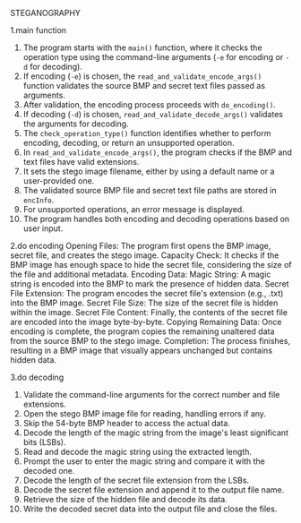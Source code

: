 STEGANOGRAPHY

1.main function 
  1. The program starts with the `main()` function, where it checks the operation type using the command-line arguments (`-e` for encoding or `-d` for decoding).  
  2. If encoding (`-e`) is chosen, the `read_and_validate_encode_args()` function validates the source BMP and secret text files passed as arguments.  
  3. After validation, the encoding process proceeds with `do_encoding()`.  
  4. If decoding (`-d`) is chosen, `read_and_validate_decode_args()` validates the arguments for decoding.  
  5. The `check_operation_type()` function identifies whether to perform encoding, decoding, or return an unsupported operation.  
  6. In `read_and_validate_encode_args()`, the program checks if the BMP and text files have valid extensions.  
  7. It sets the stego image filename, either by using a default name or a user-provided one.  
  8. The validated source BMP file and secret text file paths are stored in `encInfo`.  
  9. For unsupported operations, an error message is displayed.  
  10. The program handles both encoding and decoding operations based on user input.

2.do encoding
Opening Files: The program first opens the BMP image, secret file, and creates the stego image.
Capacity Check: It checks if the BMP image has enough space to hide the secret file, considering the size of the file and additional metadata.
Encoding Data:
Magic String: A magic string is encoded into the BMP to mark the presence of hidden data.
Secret File Extension: The program encodes the secret file's extension (e.g., .txt) into the BMP image.
Secret File Size: The size of the secret file is hidden within the image.
Secret File Content: Finally, the contents of the secret file are encoded into the image byte-by-byte.
Copying Remaining Data: Once encoding is complete, the program copies the remaining unaltered data from the source BMP to the stego image.
Completion: The process finishes, resulting in a BMP image that visually appears unchanged but contains hidden data.

3.do decoding  
  1. Validate the command-line arguments for the correct number and file extensions.  
  2. Open the stego BMP image file for reading, handling errors if any.  
  3. Skip the 54-byte BMP header to access the actual data.  
  4. Decode the length of the magic string from the image's least significant bits (LSBs).  
  5. Read and decode the magic string using the extracted length.  
  6. Prompt the user to enter the magic string and compare it with the decoded one.  
  7. Decode the length of the secret file extension from the LSBs.  
  8. Decode the secret file extension and append it to the output file name.  
  9. Retrieve the size of the hidden file and decode its data.  
  10. Write the decoded secret data into the output file and close the files.  
